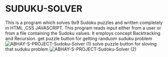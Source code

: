 # SUDUKU-SOLVER

This is a program which solves 9x9 Sudoku puzzles and written completely in HTML ,CSS JAVASCRIPT. This program reads input either from a user or from a file containing the Sudoku values. It employs concept Backtracking and Recursion.
get puzzle button  for getting randuom suduku problem
![ABHAY-S-PROJECT-Sudoku-Solver (1)](https://user-images.githubusercontent.com/114177058/193566917-63c3ed90-be24-4167-9338-d61b738b7db0.png)
solve puzzle button for sloving that suduku problem
![ABHAY-S-PROJECT-Sudoku-Solver (2)](https://user-images.githubusercontent.com/114177058/193566925-7cd222fe-00f9-417e-88e3-1d199369bebc.png)
